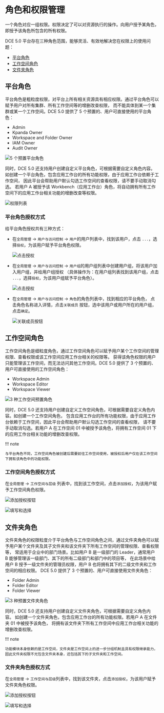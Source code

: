 # 角色和权限管理

一个角色对应一组权限。权限决定了可以对资源执行的操作。向用户授予某角色，即授予该角色所包含的所有权限。

DCE 5.0 平台存在三种角色范围，能够灵活、有效地解决您在权限上的使用问题：

- [平台角色](#_2)
- [工作空间角色](#_4)
- [文件夹角色](#_6)

## 平台角色

平台角色是粗粒度权限，对平台上所有相关资源具有相应权限。通过平台角色可以赋予用户对所有集群、所有工作空间等的增删改查权限，
而不能具体到某一个集群或某一个工作空间。DCE 5.0 提供了 5 个预置的、用户可直接使用的平台角色：

- Admin
- Kpanda Owner
- Workspace and Folder Owner
- IAM Owner
- Audit Owner

![5 个预置平台角色](https://docs.daocloud.io/daocloud-docs-images/docs/zh/docs/ghippo/images/newrole01.png)

同时，DCE 5.0 还支持用户创建自定义平台角色，可根据需要自定义角色内容。
如创建一个平台角色，包含应用工作台的所有功能权限，由于应用工作台依赖于工作空间，
因此平台会帮助用户默认勾选工作空间的查看权限，请不要手动取消勾选。
若用户 A 被授予该 Workbench（应用工作台）角色，将自动拥有所有工作空间下的应用工作台相关功能的增删改查等权限。

![权限列表](https://docs.daocloud.io/daocloud-docs-images/docs/zh/docs/ghippo/images/newrole02.png)

### 平台角色授权方式

给平台角色授权共有三种方式：

- 在`全局管理` -> `用户与访问控制` -> `用户`的用户列表中，找到该用户，点击 `...`，选择`授权`，为该用户赋予平台角色权限。

    ![点击授权](https://docs.daocloud.io/daocloud-docs-images/docs/zh/docs/ghippo/images/newrole03.png)

- 在`全局管理` -> `用户与访问控制` -> `用户组`的用户组列表中创建用户组，将该用户加入用户组，并给用户组授权
   （具体操作为：在用户组列表找到该用户组，点击 `...`，选择`授权`，为该用户组赋予平台角色）。

    ![点击授权](https://docs.daocloud.io/daocloud-docs-images/docs/zh/docs/ghippo/images/newrole04.png)

- 在`全局管理` -> `用户与访问控制` -> `角色`的角色列表中，找到相应的平台角色，
   点击角色名称进入详情，点击`关联成员` 按钮，选中该用户或用户所在的用户组，点击`确定`。

    ![关联成员按钮](https://docs.daocloud.io/daocloud-docs-images/docs/zh/docs/ghippo/images/newrole05.png)

## 工作空间角色

工作空间角色是细粒度角色，通过工作空间角色可以赋予用户某个工作空间的管理权限、查看权限或该工作空间应用工作台相关的权限等。
获得该角色权限的用户只能管理该工作空间，而无法访问其他工作空间。DCE 5.0 提供了 3 个预置的、用户可直接使用的工作空间角色：

- Workspace Admin
- Workspace Editor
- Workspace Viewer

![3 种工作空间预置角色](https://docs.daocloud.io/daocloud-docs-images/docs/zh/docs/ghippo/images/newrole06.png)

同时，DCE 5.0 还支持用户创建自定义工作空间角色，可根据需要自定义角色内容。如创建一个工作空间角色，
包含应用工作台的所有功能权限，由于应用工作台依赖于工作空间，因此平台会帮助用户默认勾选工作空间的查看权限，
请不要手动取消勾选。若用户 A 在工作空间 01 中被授予该角色，将拥有工作空间 01 下的应用工作台相关功能的增删改查权限。

!!! note

    与平台角色不同，工作空间角色被创建后需要前往工作空间使用，被授权后用户仅在该工作空间下拥有该角色中的功能权限。

### 工作空间角色授权方式

在`全局管理` -> `工作空间与层级` 列表中，找到该工作空间，点击`添加授权`，为该用户赋予工作空间角色权限。

![添加授权按钮](https://docs.daocloud.io/daocloud-docs-images/docs/zh/docs/ghippo/images/newrole07.png)

![填写和选择](https://docs.daocloud.io/daocloud-docs-images/docs/zh/docs/ghippo/images/newrole08.png)

## 文件夹角色

文件夹角色的权限粒度介于平台角色与工作空间角色之间，通过文件夹角色可以赋予用户某个文件夹及其子文件夹和该文件夹下所有工作空间的管理权限、查看权限等，
常适用于企业中的部门场景。比如用户 B 是一级部门的 Leader，通常用户 B 能够管理该一级部门、其下的所有二级部门和部门中的项目等，
在此场景中给用户 B 授予一级文件夹的管理员权限，用户 B 也将拥有其下的二级文件夹和工作空间的相应权限。
DCE 5.0 提供了 3 个预置的、用户可直接使用文件夹角色：

- Folder Admin
- Folder Editor
- Folder Viewer

![3 种预置文件夹角色](https://docs.daocloud.io/daocloud-docs-images/docs/zh/docs/ghippo/images/newrole09.png)

同时，DCE 5.0 还支持用户创建自定义文件夹角色，可根据需要自定义角色内容。
如创建一个文件夹角色，包含应用工作台的所有功能权限。若用户 A 在文件夹 01 中被授予该角色，
将拥有该文件夹下所有工作空间中应用工作台相关功能的增删改查权限。

!!! note

    功能模块本身依赖的是工作空间，文件夹是工作空间上的进一步分组机制且具有权限继承能力，
    因此文件夹权限不光包含文件夹本身，还包括其下的子文件夹和工作空间。

### 文件夹角色授权方式

在`全局管理` -> `工作空间与层级`列表中，找到该文件夹，点击`添加授权`，为该用户赋予文件夹角色权限。

![添加授权按钮](https://docs.daocloud.io/daocloud-docs-images/docs/zh/docs/ghippo/images/newrole10.png)

![填写和选择](https://docs.daocloud.io/daocloud-docs-images/docs/zh/docs/ghippo/images/newrole11.png)
